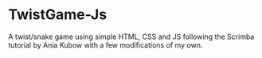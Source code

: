 # TwistGame-Js
A twist/snake game using simple HTML, CSS and JS following the Scrimba tutorial by Ania Kubow with a few modifications of my own. 
